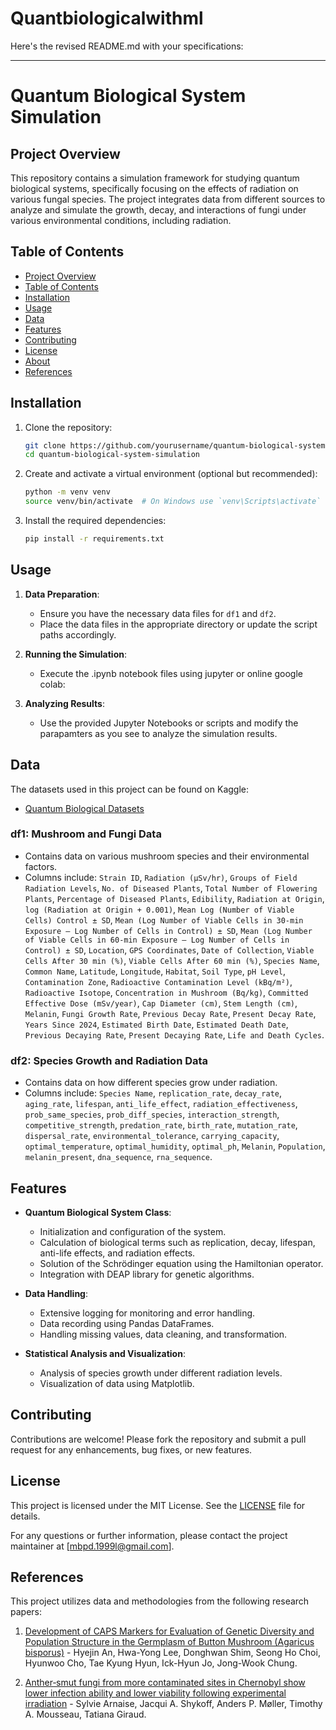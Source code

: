 # Quantbiologicalwithml
Here's the revised README.md with your specifications:

---

# Quantum Biological System Simulation

## Project Overview

This repository contains a simulation framework for studying quantum biological systems, specifically focusing on the effects of radiation on various fungal species. The project integrates data from different sources to analyze and simulate the growth, decay, and interactions of fungi under various environmental conditions, including radiation.

## Table of Contents

- [Project Overview](#project-overview)
- [Table of Contents](#table-of-contents)
- [Installation](#installation)
- [Usage](#usage)
- [Data](#data)
- [Features](#features)
- [Contributing](#contributing)
- [License](#license)
- [About](#about)
- [References](#references)

## Installation

1. Clone the repository:
   ```bash
   git clone https://github.com/yourusername/quantum-biological-system-simulation.git
   cd quantum-biological-system-simulation
   ```

2. Create and activate a virtual environment (optional but recommended):
   ```bash
   python -m venv venv
   source venv/bin/activate  # On Windows use `venv\Scripts\activate`
   ```

3. Install the required dependencies:
   ```bash
   pip install -r requirements.txt
   ```

## Usage

1. **Data Preparation**:
   - Ensure you have the necessary data files for `df1` and `df2`.
   - Place the data files in the appropriate directory or update the script paths accordingly.

2. **Running the Simulation**:
   - Execute the .ipynb notebook files using jupyter or online google colab:

3. **Analyzing Results**:
   - Use the provided Jupyter Notebooks or scripts and modify the parapamters as you see to analyze the simulation results.

## Data

The datasets used in this project can be found on Kaggle:
- [Quantum Biological Datasets](https://www.kaggle.com/datasets/mbpd1999/quantbilogocial?select=combined_data2.csv)

### df1: Mushroom and Fungi Data
- Contains data on various mushroom species and their environmental factors.
- Columns include: `Strain ID`, `Radiation (µSv/hr)`, `Groups of Field Radiation Levels`, `No. of Diseased Plants`, `Total Number of Flowering Plants`, `Percentage of Diseased Plants`, `Edibility`, `Radiation at Origin`, `log (Radiation at Origin + 0.001)`, `Mean Log (Number of Viable Cells) Control ± SD`, `Mean (Log Number of Viable Cells in 30-min Exposure – Log Number of Cells in Control) ± SD`, `Mean (Log Number of Viable Cells in 60-min Exposure – Log Number of Cells in Control) ± SD`, `Location`, `GPS Coordinates`, `Date of Collection`, `Viable Cells After 30 min (%)`, `Viable Cells After 60 min (%)`, `Species Name`, `Common Name`, `Latitude`, `Longitude`, `Habitat`, `Soil Type`, `pH Level`, `Contamination Zone`, `Radioactive Contamination Level (kBq/m²)`, `Radioactive Isotope`, `Concentration in Mushroom (Bq/kg)`, `Committed Effective Dose (mSv/year)`, `Cap Diameter (cm)`, `Stem Length (cm)`, `Melanin`, `Fungi Growth Rate`, `Previous Decay Rate`, `Present Decay Rate`, `Years Since 2024`, `Estimated Birth Date`, `Estimated Death Date`, `Previous Decaying Rate`, `Present Decaying Rate`, `Life and Death Cycles`.

### df2: Species Growth and Radiation Data
- Contains data on how different species grow under radiation.
- Columns include: `Species Name`, `replication_rate`, `decay_rate`, `aging_rate`, `lifespan`, `anti_life_effect`, `radiation_effectiveness`, `prob_same_species`, `prob_diff_species`, `interaction_strength`, `competitive_strength`, `predation_rate`, `birth_rate`, `mutation_rate`, `dispersal_rate`, `environmental_tolerance`, `carrying_capacity`, `optimal_temperature`, `optimal_humidity`, `optimal_ph`, `Melanin`, `Population`, `melanin_present`, `dna_sequence`, `rna_sequence`.

## Features

- **Quantum Biological System Class**:
  - Initialization and configuration of the system.
  - Calculation of biological terms such as replication, decay, lifespan, anti-life effects, and radiation effects.
  - Solution of the Schrödinger equation using the Hamiltonian operator.
  - Integration with DEAP library for genetic algorithms.

- **Data Handling**:
  - Extensive logging for monitoring and error handling.
  - Data recording using Pandas DataFrames.
  - Handling missing values, data cleaning, and transformation.

- **Statistical Analysis and Visualization**:
  - Analysis of species growth under different radiation levels.
  - Visualization of data using Matplotlib.

## Contributing

Contributions are welcome! Please fork the repository and submit a pull request for any enhancements, bug fixes, or new features.

## License

This project is licensed under the MIT License. See the [LICENSE](LICENSE) file for details.


For any questions or further information, please contact the project maintainer at [mbpd.1999l@gmail.com].

## References

This project utilizes data and methodologies from the following research papers:

1. [Development of CAPS Markers for Evaluation of Genetic Diversity and Population Structure in the Germplasm of Button Mushroom (Agaricus bisporus)](https://www.ncbi.nlm.nih.gov/pmc/articles/PMC8151297/) - Hyejin An, Hwa-Yong Lee, Donghwan Shim, Seong Ho Choi, Hyunwoo Cho, Tae Kyung Hyun, Ick-Hyun Jo, Jong-Wook Chung.
   
2. [Anther‐smut fungi from more contaminated sites in Chernobyl show lower infection ability and lower viability following experimental irradiation](https://www.ncbi.nlm.nih.gov/pmc/articles/PMC7381591/) - Sylvie Arnaise, Jacqui A. Shykoff, Anders P. Møller, Timothy A. Mousseau, Tatiana Giraud.
